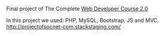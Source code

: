 Final project of The Complete <a href='https://www.udemy.com/course/the-complete-web-developer-course-2/
'>Web Developer Course 2.0</a>

In this project we used: PHP, MySQL, Bootstrap, JS and MVC. http://projectofsocnet-com.stackstaging.com/
